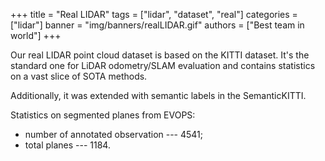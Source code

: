 +++
title = "Real LIDAR"
tags = ["lidar", "dataset", "real"]
categories = ["lidar"]
banner = "img/banners/realLIDAR.gif"
authors = ["Best team in world"]
+++

Our real LIDAR point cloud dataset is based on the KITTI dataset. It's 
the standard one for LiDAR odometry/SLAM evaluation and contains statistics on a vast slice of SOTA methods.

Additionally, it was extended with semantic labels in the SemanticKITTI.

Statistics on segmented planes from EVOPS: 
- number of annotated observation --- 4541;
- total planes --- 1184.